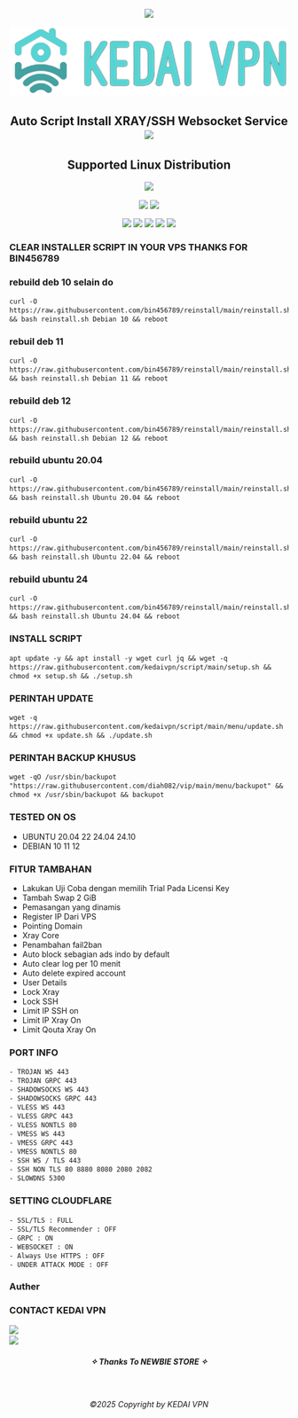 <p align="center">
  <img src="https://readme-typing-svg.demolab.com?font=Capriola&size=40&duration=4000&pause=450&color=F70069&background=FFFFAA00&center=true&random=false&width=600&height=100&lines=KEDAI VPN AUTOSCRIPT !;THE FUTURE FITURES!" /></p>

![IMAGE](https://raw.githubusercontent.com/KedaiVPN/qris/main/kedai-vpn.png)

<h2 align="center">
Auto Script Install XRAY/SSH Websocket Service
<img src="https://img.shields.io/badge/Release-v2.2.7-red.svg"></h2>

</p> 
<h2 align="center"> Supported Linux Distribution</h2>
<p align="center"><img src="https://d33wubrfki0l68.cloudfront.net/5911c43be3b1da526ed609e9c55783d9d0f6b066/9858b/assets/img/debian-ubuntu-hover.png"width="400"></p> 
<p align="center">
<img src="https://img.shields.io/static/v1?style=for-the-badge&logo=debian&label=Debian%2010&message=Buster&color=purple">  
<img src="https://img.shields.io/static/v1?style=for-the-badge&logo=debian&label=Debian%2011&message=bullseye&color=purple"> 
<p align="center"> 
  <img src="https://img.shields.io/static/v1?style=for-the-badge&logo=debian&label=Debian%2012&message=Bookworm&color=purple"> 
<img src="https://img.shields.io/static/v1?style=for-the-badge&logo=ubuntu&label=ubuntu%2020.04 LTS&message=Focal Fossa&color=red"> 
  <img src="https://img.shields.io/static/v1?style=for-the-badge&logo=ubuntu&label=ubuntu%2022.04 LTS&message=Jammy Jellyfish&color=red"> 
  <img src="https://img.shields.io/static/v1?style=for-the-badge&logo=ubuntu&label=ubuntu%2024.04 LTS&message=Noble Numbat&color=red"> 
  <img src="https://img.shields.io/static/v1?style=for-the-badge&logo=ubuntu&label=ubuntu%2024.10 LTS&message=Oracular Oriole&color=red"> 
</p>


### CLEAR INSTALLER SCRIPT IN YOUR VPS THANKS FOR BIN456789
### rebuild deb 10 selain do

<pre><code>curl -O https://raw.githubusercontent.com/bin456789/reinstall/main/reinstall.sh && bash reinstall.sh Debian 10 && reboot</code></pre>
### rebuil deb 11

<pre><code>curl -O https://raw.githubusercontent.com/bin456789/reinstall/main/reinstall.sh && bash reinstall.sh Debian 11 && reboot</code></pre>
### rebuild deb 12

<pre><code>curl -O https://raw.githubusercontent.com/bin456789/reinstall/main/reinstall.sh && bash reinstall.sh Debian 12 && reboot</code></pre>
### rebuild ubuntu 20.04

<pre><code>curl -O https://raw.githubusercontent.com/bin456789/reinstall/main/reinstall.sh && bash reinstall.sh Ubuntu 20.04 && reboot</code></pre>
### rebuild ubuntu 22

<pre><code>curl -O https://raw.githubusercontent.com/bin456789/reinstall/main/reinstall.sh && bash reinstall.sh Ubuntu 22.04 && reboot</code></pre>
### rebuild ubuntu 24

<pre><code>curl -O https://raw.githubusercontent.com/bin456789/reinstall/main/reinstall.sh && bash reinstall.sh Ubuntu 24.04 && reboot</code></pre>

### INSTALL SCRIPT 
<pre><code>apt update -y && apt install -y wget curl jq && wget -q https://raw.githubusercontent.com/kedaivpn/script/main/setup.sh && chmod +x setup.sh && ./setup.sh
</code></pre>

### PERINTAH UPDATE 
<pre><code>wget -q https://raw.githubusercontent.com/kedaivpn/script/main/menu/update.sh && chmod +x update.sh && ./update.sh</code></pre>

### PERINTAH BACKUP KHUSUS
<pre><code>wget -qO /usr/sbin/backupot "https://raw.githubusercontent.com/diah082/vip/main/menu/backupot" && chmod +x /usr/sbin/backupot && backupot</code></pre>

### TESTED ON OS 
- UBUNTU 20.04 22 24.04 24.10
- DEBIAN 10 11 12

### FITUR TAMBAHAN
- Lakukan Uji Coba dengan memilih Trial Pada Licensi Key
- Tambah Swap 2 GiB
- Pemasangan yang dinamis
- Register IP Dari VPS
- Pointing Domain 
- Xray Core
- Penambahan fail2ban
- Auto block sebagian ads indo by default
- Auto clear log per 10 menit
- Auto delete expired account
- User Details
- Lock Xray
- Lock SSH
- Limit IP SSH on
- Limit IP Xray On
- Limit Qouta Xray On

### PORT INFO
```
- TROJAN WS 443
- TROJAN GRPC 443
- SHADOWSOCKS WS 443
- SHADOWSOCKS GRPC 443
- VLESS WS 443
- VLESS GRPC 443
- VLESS NONTLS 80
- VMESS WS 443
- VMESS GRPC 443
- VMESS NONTLS 80
- SSH WS / TLS 443
- SSH NON TLS 80 8880 8080 2080 2082 
- SLOWDNS 5300
```

### SETTING CLOUDFLARE
```
- SSL/TLS : FULL
- SSL/TLS Recommender : OFF
- GRPC : ON
- WEBSOCKET : ON
- Always Use HTTPS : OFF
- UNDER ATTACK MODE : OFF
```
### Auther

### CONTACT KEDAI VPN <br>
<a href="https://t.me/Kedai_vpn" target=”_blank”><img src="https://img.shields.io/static/v1?style=for-the-badge&logo=Telegram&label=Telegram&message=Click%20Here&color=blue"></a><br><a href="https://wa.me/6287777694482" target=”_blank”><img src="https://img.shields.io/static/v1?style=for-the-badge&logo=Whatsapp&label=Whatsapp&message=Click%20Here&color=green"></a><br>
<h5 align="center"> ✧ Thanks To NEWBIE STORE ✧ </h5>
<br>
<h6 align="center"> ©2025 Copyright by KEDAI VPN </h6>
